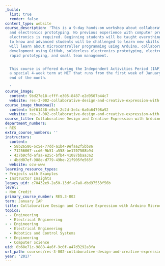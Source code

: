 ```yaml
---
_build:
  list: true
  render: false
content_type: website
course_description: 'This is a 9-day hands-on workshop about collaboration, design,
  and electronics prototyping. No previous experience with computer programming or
  electronics is required. Beginning students will be taught everything they need
  to know and advanced students will be challenged to learn new skills. Participants
  will learn about microcontroller programming using Arduino, collaborative software
  development using GitHub, solderless electronics prototyping, electronic sensors,
  rapid prototyping, and small team management.


  This course is offered during the Independent Activities Period (IAP), which is
  a special 4-week term at MIT that runs from the first week of January until the
  end of the month.

  '
course_image:
  content: 9bd27e18-cfff-e305-8487-e2d9507b44c7
  website: res-3-002-collaborative-design-and-creative-expression-with-arduino-microcontrollers-january-iap-2017
course_image_thumbnail:
  content: 5ef61438-e0c5-2c2d-3e4c-6a0a64798a92
  website: res-3-002-collaborative-design-and-creative-expression-with-arduino-microcontrollers-january-iap-2017
course_title: Collaborative Design and Creative Expression with Arduino Microcontrollers
department_numbers:
- RES
extra_course_numbers: ''
instructors:
  content:
  - 58b26586-6c5e-77dd-a1b4-9efaa2f5bb86
  - 71256067-ccd6-9b51-a558-be1707508b94
  - 437b9cfd-afaa-e25c-bfb4-41087bbaa3a2
  - 4bdd07ef-988e-d779-49be-21f905fe565f
  website: ocw-www
learning_resource_types:
- Projects with Examples
- Instructor Insights
legacy_uid: c70432e9-2a50-13df-e7a8-dbd97553f56b
level:
- Non Credit
primary_course_number: RES.3-002
term: January IAP
title: Collaborative Design and Creative Expression with Arduino Microcontrollers
topics:
- - Engineering
  - Electrical Engineering
- - Engineering
  - Electrical Engineering
  - Robotics and Control Systems
- - Engineering
  - Computer Science
uid: 0b68e71c-9888-4a6f-9c0f-a47d3292a3fa
url_path: courses/res-3-002-collaborative-design-and-creative-expression-with-arduino-microcontrollers-january-iap-2017
year: '2017'
---
```

